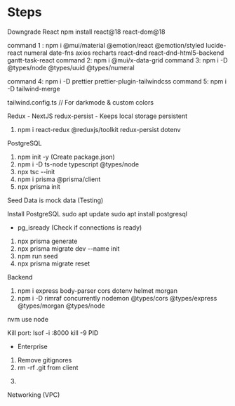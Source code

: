 # Steps
Downgrade React
npm install react@18 react-dom@18

command 1 : npm i @mui/material @emotion/react @emotion/styled lucide-react numeral date-fns axios recharts react-dnd react-dnd-html5-backend gantt-task-react
command 2:  npm i @mui/x-data-grid
command 3:  npm i -D @types/node @types/uuid @types/numeral

command 4: npm i -D prettier prettier-plugin-tailwindcss
command 5: npm i -D tailwind-merge

tailwind.config.ts
// For darkmode & custom colors

Redux - NextJS
redux-persist - Keeps local storage persistent
1. npm i react-redux @reduxjs/toolkit redux-persist dotenv

PostgreSQL
1. npm init -y (Create package.json)
2. npm i -D ts-node typescript @types/node
3. npx tsc --init
4. npm i prisma @prisma/client
5. npx prisma init

Seed Data is mock data (Testing)

Install PostgreSQL
sudo apt update
sudo apt install postgresql
- pg_isready (Check if connections is ready)

1. npx prisma generate
2. npx prisma migrate dev --name init
3. npm run seed
4. npx prisma migrate reset

Backend
1. npm i express body-parser cors dotenv helmet morgan
2. npm i -D rimraf concurrently nodemon @types/cors @types/express @types/morgan @types/node

nvm use node

Kill port:
lsof -i :8000
kill -9 PID

- Enterprise
1. Remove gitignores
2. rm -rf .git from client
3. ```

Networking (VPC)
